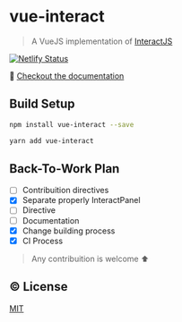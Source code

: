 # vue-interact

> A VueJS implementation of [InteractJS](http://interactjs.io)

[![Netlify Status](https://api.netlify.com/api/v1/badges/0d134e46-98be-4533-a02f-fbf9e0358879/deploy-status)](https://app.netlify.com/sites/vue-interact/deploys)

:book: [Checkout the documentation](https://vue-interact.netlify.com/)

## Build Setup

``` bash
npm install vue-interact --save

yarn add vue-interact
```


## Back-To-Work Plan

- [ ] Contribuition directives
- [X] Separate properly InteractPanel
- [ ] Directive
- [ ] Documentation
- [X] Change building process
- [X] CI Process

> Any contribuition is welcome :arrow_up:

## ©️ License

[MIT](http://opensource.org/licenses/MIT)
